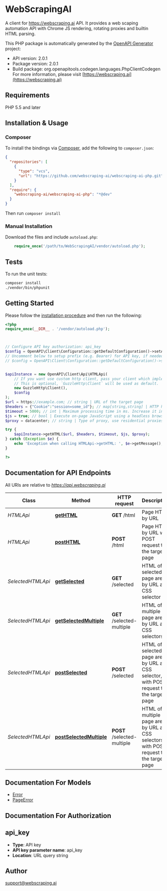 # WebScrapingAI

A client for https://webscraping.ai API. It provides a web scaping automation API with Chrome JS rendering, rotating proxies and builtin HTML parsing.

This PHP package is automatically generated by the [OpenAPI Generator](https://openapi-generator.tech) project:

- API version: 2.0.1
- Package version: 2.0.1
- Build package: org.openapitools.codegen.languages.PhpClientCodegen
For more information, please visit [https://webscraping.ai](https://webscraping.ai)

## Requirements

PHP 5.5 and later

## Installation & Usage

### Composer

To install the bindings via [Composer](http://getcomposer.org/), add the following to `composer.json`:

```json
{
  "repositories": [
    {
      "type": "vcs",
      "url": "https://github.com/webscraping-ai/webscraping-ai-php.git"
    }
  ],
  "require": {
    "webscraping-ai/webscraping-ai-php": "*@dev"
  }
}
```

Then run `composer install`

### Manual Installation

Download the files and include `autoload.php`:

```php
    require_once('/path/to/WebScrapingAI/vendor/autoload.php');
```

## Tests

To run the unit tests:

```bash
composer install
./vendor/bin/phpunit
```

## Getting Started

Please follow the [installation procedure](#installation--usage) and then run the following:

```php
<?php
require_once(__DIR__ . '/vendor/autoload.php');



// Configure API key authorization: api_key
$config = OpenAPI\Client\Configuration::getDefaultConfiguration()->setApiKey('api_key', 'YOUR_API_KEY');
// Uncomment below to setup prefix (e.g. Bearer) for API key, if needed
// $config = OpenAPI\Client\Configuration::getDefaultConfiguration()->setApiKeyPrefix('api_key', 'Bearer');


$apiInstance = new OpenAPI\Client\Api\HTMLApi(
    // If you want use custom http client, pass your client which implements `GuzzleHttp\ClientInterface`.
    // This is optional, `GuzzleHttp\Client` will be used as default.
    new GuzzleHttp\Client(),
    $config
);
$url = https://example.com; // string | URL of the target page
$headers = {"Cookie":"session=some_id"}; // map[string,string] | HTTP headers to pass to the target page. Can be specified either via a nested query parameter (...&headers[One]=value1&headers=[Another]=value2) or as a JSON encoded object (...&headers={\"One\": \"value1\", \"Another\": \"value2\"})
$timeout = 5000; // int | Maximum processing time in ms. Increase it in case of timeout errors (5000 by default, maximum is 30000)
$js = true; // bool | Execute on-page JavaScript using a headless browser (true by default), costs 2 requests
$proxy = datacenter; // string | Type of proxy, use residential proxies if your site restricts traffic from datacenters (datacenter by default)

try {
    $apiInstance->getHTML($url, $headers, $timeout, $js, $proxy);
} catch (Exception $e) {
    echo 'Exception when calling HTMLApi->getHTML: ', $e->getMessage(), PHP_EOL;
}

?>
```

## Documentation for API Endpoints

All URIs are relative to *https://api.webscraping.ai*

Class | Method | HTTP request | Description
------------ | ------------- | ------------- | -------------
*HTMLApi* | [**getHTML**](docs/Api/HTMLApi.md#gethtml) | **GET** /html | Page HTML by URL
*HTMLApi* | [**postHTML**](docs/Api/HTMLApi.md#posthtml) | **POST** /html | Page HTML by URL with POST request to the target page
*SelectedHTMLApi* | [**getSelected**](docs/Api/SelectedHTMLApi.md#getselected) | **GET** /selected | HTML of a selected page area by URL and CSS selector
*SelectedHTMLApi* | [**getSelectedMultiple**](docs/Api/SelectedHTMLApi.md#getselectedmultiple) | **GET** /selected-multiple | HTML of multiple page areas by URL and CSS selectors
*SelectedHTMLApi* | [**postSelected**](docs/Api/SelectedHTMLApi.md#postselected) | **POST** /selected | HTML of a selected page areas by URL and CSS selector, with POST request to the target page
*SelectedHTMLApi* | [**postSelectedMultiple**](docs/Api/SelectedHTMLApi.md#postselectedmultiple) | **POST** /selected-multiple | HTML of multiple page areas by URL and CSS selectors, with POST request to the target page


## Documentation For Models

 - [Error](docs/Model/Error.md)
 - [PageError](docs/Model/PageError.md)


## Documentation For Authorization



## api_key


- **Type**: API key
- **API key parameter name**: api_key
- **Location**: URL query string



## Author

support@webscraping.ai

